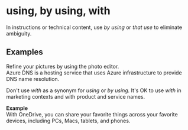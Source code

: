 # using, by using, with

In instructions or technical content, use *by using* or *that use* to eliminate ambiguity.

## Examples

Refine your pictures by using the photo editor.  
Azure DNS is a hosting service that uses Azure infrastructure to provide DNS name resolution. 

Don't use *with* as a synonym for *using* or *by using.* It's OK to use *with* in marketing contexts and with product and service names. 

**Example**  
With OneDrive, you can share your favorite things across your favorite devices, including PCs, Macs, tablets, and phones.
